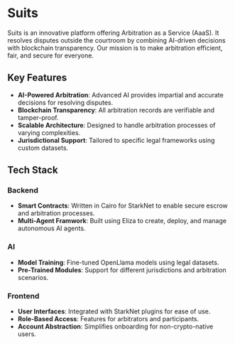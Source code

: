 # Suits


Suits is an innovative platform offering Arbitration as a Service (AaaS). It resolves disputes outside the courtroom by combining AI-driven decisions with blockchain transparency. Our mission is to make arbitration efficient, fair, and secure for everyone.

## Key Features

- **AI-Powered Arbitration**: Advanced AI provides impartial and accurate decisions for resolving disputes.
- **Blockchain Transparency**: All arbitration records are verifiable and tamper-proof.
- **Scalable Architecture**: Designed to handle arbitration processes of varying complexities.
- **Jurisdictional Support**: Tailored to specific legal frameworks using custom datasets.

## Tech Stack

### Backend
- **Smart Contracts**: Written in Cairo for StarkNet to enable secure escrow and arbitration processes.
- **Multi-Agent Framwork**: Built using Eliza to create, deploy, and manage autonomous AI agents.

### AI
- **Model Training**: Fine-tuned OpenLlama models using legal datasets.
- **Pre-Trained Modules**: Support for different jurisdictions and arbitration scenarios.

### Frontend
- **User Interfaces**: Integrated with StarkNet plugins for ease of use.
- **Role-Based Access**: Features for arbitrators and participants.
- **Account Abstraction**: Simplifies onboarding for non-crypto-native users.


